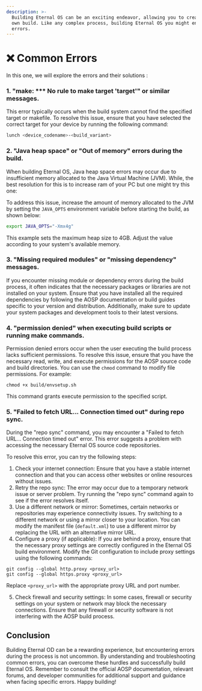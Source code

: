 ```yaml
---
description: >-
  Building Eternal OS can be an exciting endeavor, allowing you to create your
  own build. Like any complex process, building Eternal OS you might encounter
  errors.
---
```


# ❌ Common Errors

In this one, we will explore the errors and their solutions :

### 1. "make: \*\*\* No rule to make target 'target'" or similar messages.



This error typically occurs when the build system cannot find the specified target or makefile. To resolve this issue, ensure that you have selected the correct target for your device by running the following command:

```bash
lunch <device_codename>-<build_variant>
```

### 2. "Java heap space" or "Out of memory" errors during the build.

When building Eternal OS, Java heap space errors may occur due to insufficient memory allocated to the Java Virtual Machine (JVM). While, the best resolution for this is to increase ram of your PC but one might try this one:

To address this issue, increase the amount of memory allocated to the JVM by setting the `JAVA_OPTS` environment variable before starting the build, as shown below:

```bash
export JAVA_OPTS="-Xmx4g"
```

This example sets the maximum heap size to 4GB. Adjust the value according to your system's available memory.

### 3. "Missing required modules" or "missing dependency" messages.

If you encounter missing module or dependency errors during the build process, it often indicates that the necessary packages or libraries are not installed on your system. Ensure that you have installed all the required dependencies by following the AOSP documentation or build guides specific to your version and distribution. Additionally, make sure to update your system packages and development tools to their latest versions.

### 4. "permission denied" when executing build scripts or running make commands.&#x20;

Permission denied errors occur when the user executing the build process lacks sufficient permissions. To resolve this issue, ensure that you have the necessary read, write, and execute permissions for the AOSP source code and build directories. You can use the `chmod` command to modify file permissions. For example:

```
chmod +x build/envsetup.sh
```

This command grants execute permission to the specified script.

### 5. "Failed to fetch URL... Connection timed out" during repo sync.

During the "repo sync" command, you may encounter a "Failed to fetch URL... Connection timed out" error. This error suggests a problem with accessing the necessary Eternal OS source code repositories.

To resolve this error, you can try the following steps:

1. Check your internet connection: Ensure that you have a stable internet connection and that you can access other websites or online resources without issues.
2. Retry the repo sync: The error may occur due to a temporary network issue or server problem. Try running the "repo sync" command again to see if the error resolves itself.
3. Use a different network or mirror: Sometimes, certain networks or repositories may experience connectivity issues. Try switching to a different network or using a mirror closer to your location. You can modify the manifest file (`default.xml`) to use a different mirror by replacing the URL with an alternative mirror URL.
4. Configure a proxy (if applicable): If you are behind a proxy, ensure that the necessary proxy settings are correctly configured in the Eternal OS build environment. Modify the Git configuration to include proxy settings using the following commands:

```git
git config --global http.proxy <proxy_url>
git config --global https.proxy <proxy_url>
```

Replace `<proxy_url>` with the appropriate proxy URL and port number.

5. Check firewall and security settings: In some cases, firewall or security settings on your system or network may block the necessary connections. Ensure that any firewall or security software is not interfering with the AOSP build process.

## Conclusion

Building Eternal OD can be a rewarding experience, but encountering errors during the process is not uncommon. By understanding and troubleshooting common errors, you can overcome these hurdles and successfully build Eternal OS. Remember to consult the official AOSP documentation, relevant forums, and developer communities for additional support and guidance when facing specific errors. Happy building!
